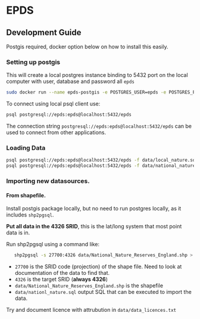 # EPDS

## Development Guide

Postgis required, docker option below on how to install this easily.

### Setting up postgis

This will create a local postgres instance binding to 5432 port on the local computer with user, database and password all `epds`

```bash
sudo docker run --name epds-postgis -e POSTGRES_USER=epds -e POSTGRES_PASSWORD=epds -d -p 5432:5432 postgis/postgis
```

To connect using local psql client use:

```bash
psql postgresql://epds:epds@localhost:5432/epds
```

The connection string `postgresql://epds:epds@localhost:5432/epds` can be used to connect from other applications.

### Loading Data

```bash
psql postgresql://epds:epds@localhost:5432/epds -f data/local_nature.sql
psql postgresql://epds:epds@localhost:5432/epds -f data/national_nature.sql
```

### Importing new datasources.

#### From shapefile.

Install postgis package locally, but no need to run postgres locally, as it includes `shp2pgsql`.

**Put all data in the 4326 SRID**, this is the lat/long system that most point data is in.

Run shp2pgsql using a command like:

```bash
   shp2pgsql -s 27700:4326 data/National_Nature_Reserves_England.shp > data/nationl_nature.sql
```

* `27700` is the SRID code (projection) of the shape file. Need to look at documentation of the data to find that.
* `4326` is the target SRID (**always 4326**)
* `data/National_Nature_Reserves_England.shp` is the shapefile
* `data/nationl_nature.sql` output SQL that can be executed to import the data.

Try and document licence with attrubution in `data/data_licences.txt`






